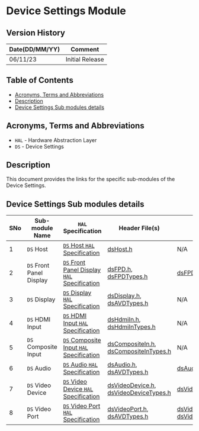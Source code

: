 # Device Settings Module

## Version History

| Date(DD/MM/YY) | Comment |
| --- | --- |
| 06/11/23 | Initial Release |

## Table of Contents

- [Acronyms, Terms and Abbreviations](#acronyms-terms-and-abbreviations)
- [Description](#description)
- [Device Settings Sub modules details](#device-settings-sub-modules-details)

## Acronyms, Terms and Abbreviations

- `HAL` \- Hardware Abstraction Layer
- `DS` \- Device Settings

## Description

This document provides the links for the specific sub-modules of the Device Settings.

## Device Settings Sub modules details

|SNo|Sub-module Name|`HAL` Specification|Header File(s)|Settings Template File |
|---|--------------|-----------|-----------------|---------------------|
|1|`DS` Host|[`DS` Host `HAL` Specification](./docs/pages/ds-audio_halSpec.md)|[dsHost.h](./include/dsHost.h)|N/A|
|2|`DS` Front Panel Display|[`DS` Front Panel Display `HAL` Specification](./docs/pages/ds-front-panel-display_halSpec.md)|[dsFPD.h](./include/dsFPD.h), [dsFPDTypes.h](./include/dsFPDTypes.h) |[dsFPDSettings_template.h](./docs/pages/dsFPDSettings_template.h)|
|3|`DS` Display|[`DS` Display `HAL` Specification](./docs/pages/ds-display_halSpec.md)|[dsDisplay.h](./include/dsDisplay.h), [dsAVDTypes.h](./include/dsAVDTypes.h) |N/A|
|4|`DS` HDMI Input|[`DS` HDMI Input `HAL` Specification](./docs/pages/ds-hdmi-in_halSpec.md)|[dsHdmiIn.h](./include/dsHdmiIn.h), [dsHdmiInTypes.h](./include/dsHdmiInTypes.h) |N/A|
|5|`DS` Composite Input|[`DS` Composite Input `HAL` Specification](./docs/pages/ds-composite-in_halSpec.md)|[dsCompositeIn.h](./include/dsCompositeIn.h), [dsCompositeInTypes.h](./include/dsCompositeInTypes.h) |N/A|
|6|`DS` Audio|[`DS` Audio `HAL` Specification](./docs/pages/ds-audio_halSpec.md)|[dsAudio.h](./include/dsAudio.h), [dsAVDTypes.h](./include/dsAVDTypes.h) |[dsAudioSettings_template.h](docs/pages/dsAudioSettings_template.h)|
|7|`DS` Video Device|[`DS` Video Device `HAL` Specification](./docs/pages/ds-video-device_halSpec.md)|[dsVideoDevice.h](./include/dsVideoDevice.h), [dsVideoDeviceTypes.h](./include/dsVideoDeviceTypes.h)|[dsVideoDeviceSettings_template.h](docs/pages/dsVideoDeviceSettings_template.h)
|8|`DS` Video Port|[`DS` Video Port `HAL` Specification](./docs/pages/ds-video-port_halSpec.md)|[dsVideoPort.h](./include/dsVideoPort.h), [dsAVDTypes.h](./include/dsAVDTypes.h)|[dsVideoPortSettings_template.h](docs/pages/dsVideoPortSettings_template.h), [dsVideoResolutionSettings_template.h](docs/pages/dsVideoResolutionSettings_template.h)